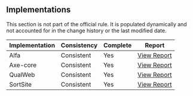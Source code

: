 ## Implementations

This section is not part of the official rule. It is populated dynamically and 
not accounted for in the change history or the last modified date.

| Implementation | Consistency          | Complete | Report
|----------------|----------------------|----------|-------------
| Alfa           | Consistent           | Yes      | [View Report](https://act-rules.github.io/implementation/alfa#id-3ea0c8)
| Axe-core       | Consistent           | Yes      | [View Report](https://act-rules.github.io/implementation/axe-core#id-3ea0c8)
| QualWeb        | Consistent           | Yes      | [View Report](https://act-rules.github.io/implementation/qualweb#id-3ea0c8)
| SortSite       | Consistent           | Yes      | [View Report](https://act-rules.github.io/implementation/sortsite#id-3ea0c8)
